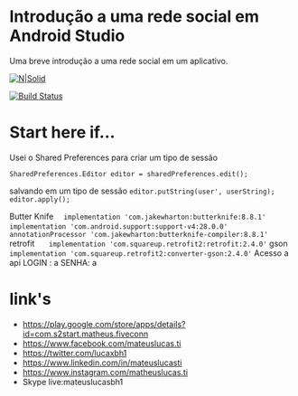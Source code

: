 # Introdução a uma rede social em Android Studio
Uma breve introdução a uma rede social em um aplicativo.


[![N|Solid](https://www.s2start.com/wp-content/uploads/2018/07/S2START-2-300x87.png)](https://www.s2start.com)

[![Build Status](https://travis-ci.org/joemccann/dillinger.svg?branch=master)](https://github.com/mateustip/extrair-zip-php)

# Start here if...

Usei o Shared Preferences para criar um tipo de sessão
``` SharedPreferences sharedPreferences = getApplicationContext().getSharedPreferences("NOME-SESSÃO", Context.MODE_PRIVATE);
SharedPreferences.Editor editor = sharedPreferences.edit();
```
salvando em um tipo de sessão
``` editor.putString(user', userString);  ```
``` editor.apply(); ```

Butter Knife
```   implementation 'com.jakewharton:butterknife:8.8.1' ```
```  implementation 'com.android.support:support-v4:28.0.0' ```
```   annotationProcessor 'com.jakewharton:butterknife-compiler:8.8.1' ```
retrofit
```    implementation 'com.squareup.retrofit2:retrofit:2.4.0' ```
gson
``` implementation 'com.squareup.retrofit2:converter-gson:2.4.0' ```
Acesso a api
LOGIN : a
SENHA: a
# link's
- https://play.google.com/store/apps/details?id=com.s2start.matheus.fiveconn
- https://www.facebook.com/mateuslucas.ti
- https://twitter.com/lucaxbh1
- https://www.linkedin.com/in/mateuslucasti
- https://www.instagram.com/matheuslucas.ti
- Skype live:mateuslucasbh1
